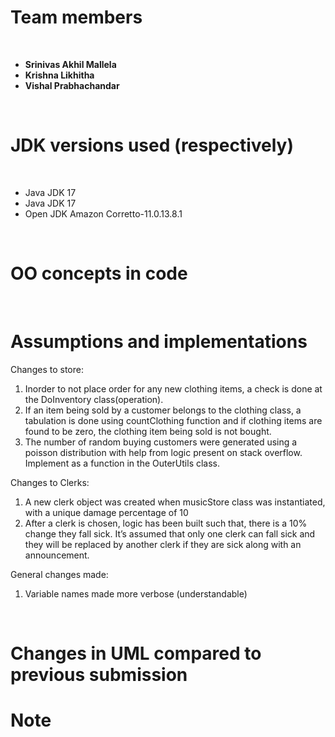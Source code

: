 # Team members
<br>

- **Srinivas Akhil Mallela**
- **Krishna Likhitha**
- **Vishal Prabhachandar**

<br>

# JDK versions used (respectively)
<br>

- Java JDK 17
- Java JDK 17
- Open JDK Amazon Corretto-11.0.13.8.1

 <br>

# OO concepts in code


<br>

# Assumptions and implementations

Changes to store:

1. Inorder to not place order for any new clothing items, a check is done at the DoInventory class(operation).
2. If an item being sold by a customer belongs to the clothing class, a tabulation is done using countClothing function and if clothing items are found to be zero, the clothing item being sold is not bought.
3.  The number of random buying customers were generated using a poisson distribution with help from logic present on stack overflow. Implement as a function in the OuterUtils class.

Changes to Clerks:

1. A new clerk object was created when musicStore class was instantiated, with a unique damage percentage of 10
2. After a clerk is chosen, logic has been built such that, there is a 10% change they fall sick. It’s assumed that only one clerk can fall sick and they will be replaced by another clerk if they are sick along with an announcement.

General changes made:
1. Variable names made more verbose (understandable)



<br>

# Changes in UML compared to previous submission



# Note
